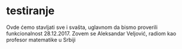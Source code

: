 # testiranje
Ovde ćemo stavljati sve i svašta, uglavnom da bismo proverili funkcionalnost
28.12.2017. Zovem se Aleksandar Veljović, radiom kao profesor matematike u Srbiji
